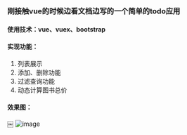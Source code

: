 ### 刚接触vue的时候边看文档边写的一个简单的todo应用
#### 使用技术：vue、vuex、bootstrap
#### 实现功能：
1. 列表展示
2. 添加、删除功能
3. 过滤查询功能
4. 动态计算图书总价
#### 效果图：
￼ ![image](https://github.com/zhangxiaos/vue-project/blob/master/vue-todo/todo.png)

